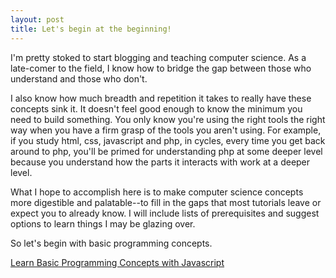 ```yaml
---
layout: post
title: Let's begin at the beginning!
---
```


I'm pretty stoked to start blogging and teaching computer science. As a late-comer to the field, I know how to bridge the gap between those who understand and those who don't. 

I also know how much breadth and repetition it takes to really have these concepts sink it. It doesn't feel good enough to know the minimum you need to build something. You only know you're using the right tools the right way when you have a firm grasp of the tools you aren't using. For example, if you study html, css, javascript and php, in cycles, every time you get back around to php, you'll be primed for understanding php at some deeper level because you understand how the parts it interacts with work at a deeper level.

What I hope to accomplish here is to make computer science concepts more digestible and palatable--to fill in the gaps that most tutorials leave or expect you to already know. I will include lists of prerequisites and suggest options to learn things I may be glazing over.

So let's begin with basic programming concepts.

[Learn Basic Programming Concepts with Javascript](https://dlaufer.github.io/)
